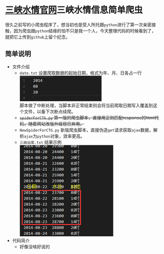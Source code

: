 # [三峡水情官网](http://www.gridcn.com/inc/sqsk.php)三峡水情信息简单爬虫

很久之前写的小爬虫程序了，想当初也是受人所托跟`python`进行了第一次亲密接触，因为爬虫跟`python`结缘的怕不只是我一个人，今天整理代码的时候看到了，就把它上传到`github`上留个纪念。

## 简单说明

- 文件介绍
  - `date.txt` 设置爬取数据的起始日期，格式为年、月、日各占一行</br>![](images/1.png)</br>脚本做了中断处理，当脚本非正常结束则会将当前爬取日期写入覆盖到这个文件，以备下次断点续爬。
  - ~~`spiderForCTG.py` 第一版的爬虫脚本，直接用正则匹配response的html代码，随着网站改版升级现已弃用。~~
  - `NewSpiderForCTG.py` 新版爬虫脚本，直接伪造`get`请求获取`ajax`数据，解析`ajax`为`python`对象，效率更高。
  - `三峡出库.txt` 结果示例</br>![](images/2.png)</br>
- 代码简介
  - 好像没啥好说的
